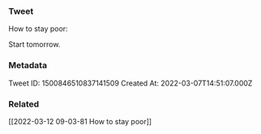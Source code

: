 ### Tweet
How to stay poor:

Start tomorrow.

### Metadata
Tweet ID: 1500846510837141509
Created At: 2022-03-07T14:51:07.000Z

### Related
[[2022-03-12 09-03-81 How to stay poor]]

